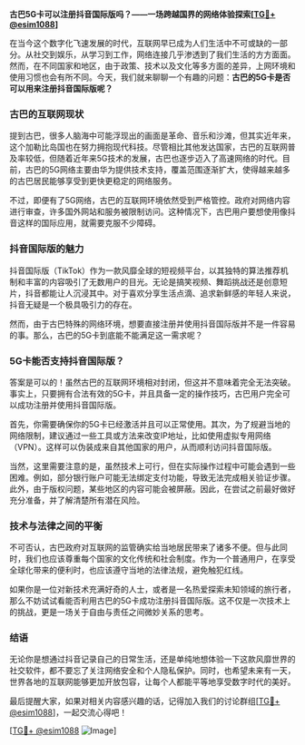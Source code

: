 **古巴5G卡可以注册抖音国际版吗？——一场跨越国界的网络体验探索[[TG💪+ @esim1088](https://t.me/s/esim1088)]**

在当今这个数字化飞速发展的时代，互联网早已成为人们生活中不可或缺的一部分。从社交到娱乐，从学习到工作，网络连接几乎渗透到了我们生活的方方面面。然而，在不同国家和地区，由于政策、技术以及文化等多方面的差异，上网环境和使用习惯也会有所不同。今天，我们就来聊聊一个有趣的问题：**古巴的5G卡是否可以用来注册抖音国际版呢？**

### 古巴的互联网现状

提到古巴，很多人脑海中可能浮现出的画面是革命、音乐和沙滩，但其实近年来，这个加勒比岛国也在努力拥抱现代科技。尽管相比其他发达国家，古巴的互联网普及率较低，但随着近年来5G技术的发展，古巴也逐步迈入了高速网络的时代。目前，古巴的5G网络主要由华为提供技术支持，覆盖范围逐渐扩大，使得越来越多的古巴居民能够享受到更快更稳定的网络服务。

不过，即便有了5G网络，古巴的互联网环境依然受到严格管控。政府对网络内容进行审查，许多国外网站和服务被限制访问。这种情况下，古巴用户要想使用像抖音这样的国际应用，就需要克服不少障碍。

### 抖音国际版的魅力

抖音国际版（TikTok）作为一款风靡全球的短视频平台，以其独特的算法推荐机制和丰富的内容吸引了无数用户的目光。无论是搞笑视频、舞蹈挑战还是创意短片，抖音都能让人沉浸其中。对于喜欢分享生活点滴、追求新鲜感的年轻人来说，抖音无疑是一个极具吸引力的存在。

然而，由于古巴特殊的网络环境，想要直接注册并使用抖音国际版并不是一件容易的事。那么，古巴的5G卡到底能不能满足这一需求呢？

### 5G卡能否支持抖音国际版？

答案是可以的！虽然古巴的互联网环境相对封闭，但这并不意味着完全无法突破。事实上，只要拥有合法有效的5G卡，并且具备一定的操作技巧，古巴用户完全可以成功注册并使用抖音国际版。

首先，你需要确保你的5G卡已经激活并且可以正常使用。其次，为了规避当地的网络限制，建议通过一些工具或方法来改变IP地址，比如使用虚拟专用网络（VPN）。这样可以伪装成来自其他国家的用户，从而顺利访问抖音国际版。

当然，这里需要注意的是，虽然技术上可行，但在实际操作过程中可能会遇到一些困难。例如，部分银行账户可能无法绑定支付功能，导致无法完成相关验证步骤。此外，由于版权问题，某些地区的内容可能会被屏蔽。因此，在尝试之前最好做好充分准备，并了解清楚所有潜在风险。

### 技术与法律之间的平衡

不可否认，古巴政府对互联网的监管确实给当地居民带来了诸多不便。但与此同时，我们也应该尊重每个国家的文化传统和社会制度。作为一个普通用户，在享受全球化带来的便利时，也应该遵守当地的法律法规，避免触犯红线。

如果你是一位对新技术充满好奇的人士，或者是一名热爱探索未知领域的旅行者，那么不妨试试看能否利用古巴的5G卡成功注册抖音国际版。这不仅是一次技术上的挑战，更是一场关于自由与责任之间微妙关系的思考。

### 结语

无论你是想通过抖音记录自己的日常生活，还是单纯地想体验一下这款风靡世界的社交软件，都不要忘了关注网络安全和个人隐私保护。同时，也希望未来有一天，世界各地的互联网能够更加开放包容，让每个人都能平等地享受数字时代的美好。

最后提醒大家，如果对相关内容感兴趣的话，记得加入我们的讨论群组[[TG💪+ @esim1088](https://t.me/s/esim1088)]，一起交流心得吧！

[[TG💪+ @esim1088](https://t.me/s/esim1088) ![Image](https://i.postimg.cc/4NQfJmqS/Snipaste-2025-05-13-00-14-12.png)]